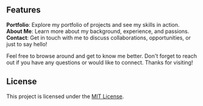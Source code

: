   ## Features

  **Portfolio**: Explore my portfolio of projects and see my skills in action.<br>
  **About Me**: Learn more about my background, experience, and passions.<br>
  **Contact**: Get in touch with me to discuss collaborations, opportunities, or just to say hello!

  Feel free to browse around and get to know me better. Don't forget to reach out if you have any questions or would like to connect. Thanks for visiting!

  ## License

  This project is licensed under the [MIT License](LICENSE).
